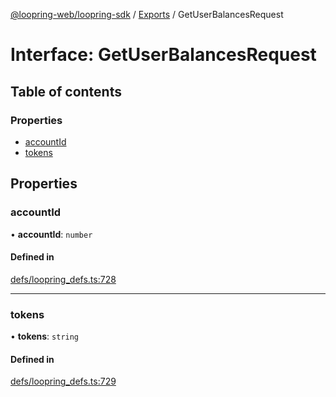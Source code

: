 [@loopring-web/loopring-sdk](../README.md) / [Exports](../modules.md) / GetUserBalancesRequest

# Interface: GetUserBalancesRequest

## Table of contents

### Properties

- [accountId](GetUserBalancesRequest.md#accountid)
- [tokens](GetUserBalancesRequest.md#tokens)

## Properties

### accountId

• **accountId**: `number`

#### Defined in

[defs/loopring_defs.ts:728](https://github.com/Loopring/loopring_sdk/blob/cd42b57/src/defs/loopring_defs.ts#L728)

___

### tokens

• **tokens**: `string`

#### Defined in

[defs/loopring_defs.ts:729](https://github.com/Loopring/loopring_sdk/blob/cd42b57/src/defs/loopring_defs.ts#L729)
